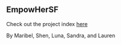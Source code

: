 ## EmpowHerSF 
Check out the project index [here](web/index.html) 

By Maribel, Shen, Luna, Sandra, and Lauren 
